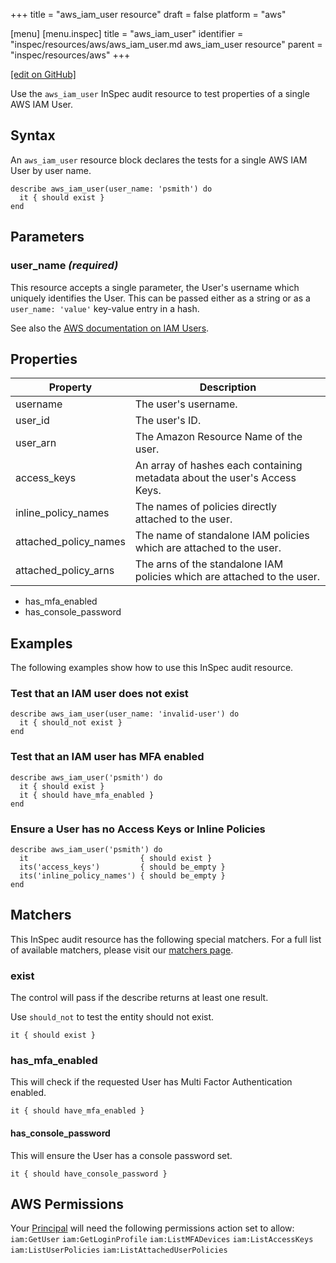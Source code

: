 +++
title = "aws_iam_user resource"
draft = false
platform = "aws"

[menu]
  [menu.inspec]
    title = "aws_iam_user"
    identifier = "inspec/resources/aws/aws_iam_user.md aws_iam_user resource"
    parent = "inspec/resources/aws"
+++

[\[edit on GitHub\]](https://github.com/inspec/inspec/blob/master/www/content/inspec/resources/aws_iam_user.md)

Use the `aws_iam_user` InSpec audit resource to test properties of a single AWS IAM User.

## Syntax

An `aws_iam_user` resource block declares the tests for a single AWS IAM User by user name.

    describe aws_iam_user(user_name: 'psmith') do
      it { should exist }
    end

## Parameters

### user_name _(required)_

This resource accepts a single parameter, the User's username which uniquely identifies the User.
This can be passed either as a string or as a `user_name: 'value'` key-value entry in a hash.

See also the [AWS documentation on IAM Users](https://docs.aws.amazon.com/IAM/latest/UserGuide/id_users.html).

## Properties

| Property              | Description                                                               |
| --------------------- | ------------------------------------------------------------------------- |
| username              | The user's username.                                                      |
| user_id               | The user's ID.                                                            |
| user_arn              | The Amazon Resource Name of the user.                                     |
| access_keys           | An array of hashes each containing metadata about the user's Access Keys. |
| inline_policy_names   | The names of policies directly attached to the user.                      |
| attached_policy_names | The name of standalone IAM policies which are attached to the user.       |
| attached_policy_arns  | The arns of the standalone IAM policies which are attached to the user.   |

- has_mfa_enabled
- has_console_password

## Examples

The following examples show how to use this InSpec audit resource.

### Test that an IAM user does not exist

    describe aws_iam_user(user_name: 'invalid-user') do
      it { should_not exist }
    end

### Test that an IAM user has MFA enabled

    describe aws_iam_user('psmith') do
      it { should exist }
      it { should have_mfa_enabled }
    end

### Ensure a User has no Access Keys or Inline Policies

    describe aws_iam_user('psmith') do
      it                         { should exist }
      its('access_keys')         { should be_empty }
      its('inline_policy_names') { should be_empty }
    end

## Matchers

This InSpec audit resource has the following special matchers. For a full list of available matchers, please visit our [matchers page](/inspec/matchers/).

### exist

The control will pass if the describe returns at least one result.

Use `should_not` to test the entity should not exist.

    it { should exist }

### has_mfa_enabled

This will check if the requested User has Multi Factor Authentication enabled.

    it { should have_mfa_enabled }

#### has_console_password

This will ensure the User has a console password set.

    it { should have_console_password }

## AWS Permissions

Your [Principal](https://docs.aws.amazon.com/IAM/latest/UserGuide/intro-structure.html#intro-structure-principal) will need the following permissions action set to allow:
`iam:GetUser`
`iam:GetLoginProfile`
`iam:ListMFADevices`
`iam:ListAccessKeys`
`iam:ListUserPolicies`
`iam:ListAttachedUserPolicies`

